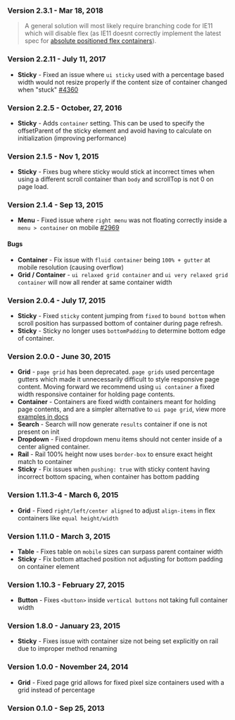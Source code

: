 ### Version 2.3.1 - Mar 18, 2018

> A general solution will most likely require branching code for IE11 which will disable flex (as IE11 doesnt correctly implement the latest spec for [absolute positioned flex containers](https://developers.google.com/web/updates/2016/06/absolute-positioned-children)).

### Version 2.2.11 - July 11, 2017

- **Sticky** - Fixed an issue where `ui sticky` used with a percentage based width would not resize properly if the content size of container changed when "stuck" [#4360](https://github.com/Semantic-Org/Semantic-UI/issues/4360)

### Version 2.2.5 - October, 27, 2016

-  **Sticky** - Adds `container` setting. This can be used to specify the offsetParent of the sticky element and avoid having to calculate on initialization (improving performance)

### Version 2.1.5 - Nov 1, 2015

- **Sticky** - Fixes bug where sticky would stick at incorrect times when using a different scroll container than `body` and scrollTop is not 0 on page load.

### Version 2.1.4 - Sep 13, 2015

- **Menu** - Fixed issue where `right menu` was not floating correctly inside a `menu > container` on mobile [#2969](https://github.com/Semantic-Org/Semantic-UI/issues/2969)

#### Bugs

- **Container** - Fix issue with `fluid container` being `100% + gutter` at mobile resolution (causing overflow)
- **Grid / Container** - `ui relaxed grid container` and `ui very relaxed grid container` will now all render at same container width

### Version 2.0.4 - July 17, 2015

- **Sticky** - Fixed `sticky` content jumping from `fixed` to `bound bottom` when scroll position has surpassed bottom of container during page refresh.
- **Sticky** - Sticky no longer uses `bottomPadding` to determine bottom edge of container.

### Version 2.0.0 - June 30, 2015

- **Grid** - `page grid` has been deprecated.  `page grids` used percentage gutters which made it unnecessarily difficult to style responsive page content. Moving forward we recommend using `ui container` a fixed width responsive container for holding page contents.
- **Container** - Containers are fixed width containers meant for holding page contents, and are a simpler alternative to `ui page grid`, view more [examples in docs](http://www.semantic-ui.com/elements/container.html#examples)
- **Search** - Search will now generate `results` container if one is not present on init
- **Dropdown** - Fixed dropdown menu items should not center inside of a center aligned container.
- **Rail** - Rail 100% height now uses `border-box` to ensure exact height match to container
- **Sticky** - Fix issues when `pushing: true` with sticky content having incorrect bottom spacing, when container has bottom padding

### Version 1.11.3-4 - March 6, 2015

- **Grid** - Fixed `right/left/center aligned` to adjust `align-items` in flex containers like `equal height/width`

### Version 1.11.0 - March 3, 2015

- **Table** - Fixes table on `mobile` sizes can surpass parent container width
- **Sticky** - Fix bottom attached position not adjusting for bottom padding on container element

### Version 1.10.3 - February 27, 2015

- **Button** - Fixes `<button>` inside `vertical buttons` not taking full container width

### Version 1.8.0 - January 23, 2015

- **Sticky** - Fixes issue with container size not being set explicitly on rail due to improper method renaming

### Version 1.0.0 - November 24, 2014

- **Grid** - Fixed page grid allows for fixed pixel size containers used with a grid instead of percentage

### Version 0.1.0 - Sep 25, 2013